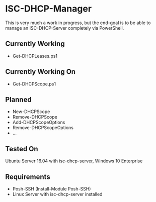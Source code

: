 # ISC-DHCP-Manager

This is very much a work in progress, but the end-goal is to be able to manage an ISC-DHCP-Server completely via PowerShell.

## Currently Working
* Get-DHCPLeases.ps1

## Currently Working On
* Get-DHCPScope.ps1

## Planned
* New-DHCPScope
* Remove-DHCPScope
* Add-DHCPScopeOptions
* Remove-DHCPScopeOptions
* ...

## Tested On
Ubuntu Server 16.04 with isc-dhcp-server, Windows 10 Enterprise

## Requirements
* Posh-SSH (Install-Module Posh-SSH)
* Linux Server with isc-dhcp-server installed
